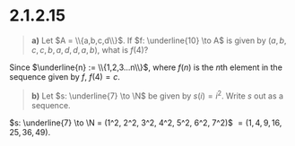 # 2.1.2.15

> **a)** Let $A = \\{a,b,c,d\\}$. If $f: \underline{10} \to A$ is given by
> $(a,b,c,c,b,a,d,d,a,b)$, what is $f(4)$?

Since $\underline{n} := \\{1,2,3...n\\}$, where $f(n)$ is the $n$th element
in the sequence given by $f$, $f(4) = c$.

> **b)** Let $s: \underline{7} \to \N$ be given by $s(i) = i^2$. Write $s$ out
> as a sequence.

$s: \underline{7} \to \N = (1^2, 2^2, 3^2, 4^2, 5^2, 6^2, 7^2)$
$= (1,4,9,16,25,36,49)$.
